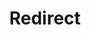 ﻿---
layout: src/layouts/Redirect.astro
title: Redirect
redirect: https://octopus.com/docs/infrastructure/deployment-targets/tentacle/windows/azure-virtual-machines/via-the-classic-azure-portal
pubDate:  2023-01-01
navSearch: false
navSitemap: false
navMenu: false
---
